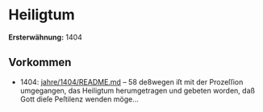 # Heiligtum

**Ersterwähnung:** 1404

## Vorkommen
- 1404: [jahre/1404/README.md](../jahre/1404/README.md) – 58 de8wegen iſt mit der Prozeſſion umgegangen,
das Heiligtum herumgetragen und gebeten worden, daß
Gott dieſe Peſtilenz wenden möge...
